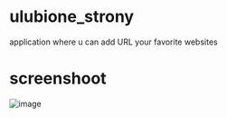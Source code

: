 # ulubione_strony

 application where u can add URL your favorite websites

# screenshoot

![image](https://github.com/sskk4/ulubione_strony/assets/101999142/75de776c-3579-4017-9643-4a9a51c37ba9)
